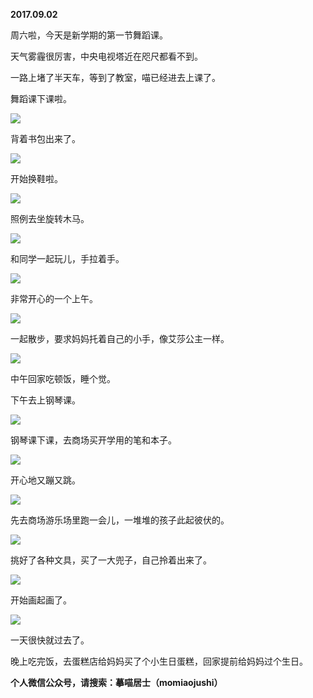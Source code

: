 
          
**2017.09.02**

周六啦，今天是新学期的第一节舞蹈课。

天气雾霾很厉害，中央电视塔近在咫尺都看不到。

一路上堵了半天车，等到了教室，喵已经进去上课了。

舞蹈课下课啦。


![](http://wx3.sinaimg.cn/large/627d9660ly1fj5ep4m5g7j20yg0mz788.jpg)


背着书包出来了。


![](http://wx3.sinaimg.cn/large/627d9660ly1fj5ep3hwhfj20yg0mz781.jpg)


开始换鞋啦。


![](http://wx3.sinaimg.cn/large/627d9660ly1fj5ep4zzq1j20yg0mzjup.jpg)


照例去坐旋转木马。


![](http://wx3.sinaimg.cn/large/627d9660ly1fj5ep6j889j20yg0mzgpt.jpg)


和同学一起玩儿，手拉着手。


![](http://wx3.sinaimg.cn/large/627d9660ly1fj5ep5dhecj20yg0mzjx9.jpg)


非常开心的一个上午。


![](http://wx3.sinaimg.cn/large/627d9660ly1fj5ep5m02tj20yg0mz78d.jpg)


一起散步，要求妈妈托着自己的小手，像艾莎公主一样。


![](http://wx3.sinaimg.cn/large/627d9660ly1fj5ep669gjj20yg0mzwk1.jpg)


中午回家吃顿饭，睡个觉。

下午去上钢琴课。


![](http://wx3.sinaimg.cn/large/627d9660ly1fj5ep4123qj20yg0mz785.jpg)


钢琴课下课，去商场买开学用的笔和本子。


![](http://wx3.sinaimg.cn/large/627d9660ly1fj5ep5xwb0j20yg0mzjsx.jpg)


开心地又蹦又跳。


![](http://wx3.sinaimg.cn/large/627d9660ly1fj5ep6d2vwj20yg0mzq5f.jpg)


先去商场游乐场里跑一会儿，一堆堆的孩子此起彼伏的。


![](http://wx3.sinaimg.cn/large/627d9660ly1fj5ep4f1uoj20yg0mztd7.jpg)


挑好了各种文具，买了一大兜子，自己拎着出来了。


![](http://wx3.sinaimg.cn/large/627d9660ly1fj5ep3u92vj20yg0mzwg5.jpg)


开始画起画了。


![](http://wx3.sinaimg.cn/large/627d9660ly1fj5ep567dmj20yg0mzgof.jpg)


一天很快就过去了。

晚上吃完饭，去蛋糕店给妈妈买了个小生日蛋糕，回家提前给妈妈过个生日。


**个人微信公众号，请搜索：摹喵居士（momiaojushi）**

        